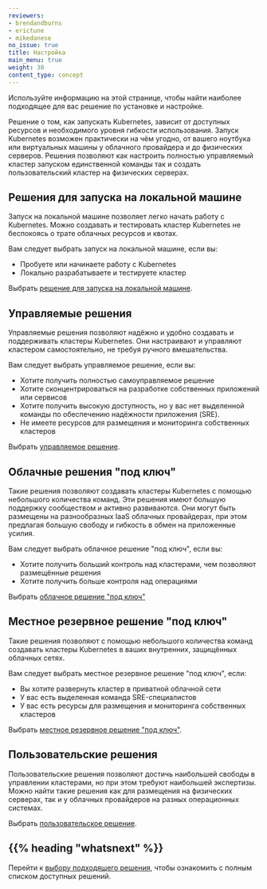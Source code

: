 ```yaml
---
reviewers:
- brendandburns
- erictune
- mikedanese
no_issue: true
title: Настройка
main_menu: true
weight: 30
content_type: concept
---
```


<!-- overview -->

Используйте информацию на этой странице, чтобы найти наиболее подходящее для вас решение по установке и настройке.

Решение о том, как запускать Kubernetes, зависит от доступных ресурсов и необходимого уровня гибкости использования. Запуск Kubernetes возможен практически на чём угодно, от вашего ноутбука или виртуальных машины у облачного провайдера и до физических серверов. Решения позволяют как настроить полностью управляемый кластер запуском единственной команды так и создать пользовательский кластер на физических серверах. 



<!-- body -->

## Решения для запуска на локальной машине

Запуск на локальной машине позволяет легко начать работу с Kubernetes. Можно создавать и тестировать кластер Kubernetes не беспокоясь о трате облачных ресурсов и квотах.

Вам следует выбрать запуск на локальной машине, если вы:

* Пробуете или начинаете работу с Kubernetes
* Локально разрабатываете и тестируете кластер

Выбрать [решение для запуска на локальной машине](/docs/setup/learning-environment/).

## Управляемые решения

Управляемые решения позволяют надёжно и удобно создавать и поддерживать кластеры Kubernetes. Они настраивают и управляют кластером самостоятельно, не требуя ручного вмешательства.  

Вам следует выбрать управляемое решение, если вы:

* Хотите получить полностью самоуправляемое решение
* Хотите сконцентрироваться на разработке собственных приложений или сервисов  
* Хотите получить высокую доступность, но у вас нет выделенной команды по обеспечению надёжности приложения (SRE).
* Не имеете ресурсов для размещения и мониторинга собственных кластеров

Выбрать [управляемое решение](/docs/setup/pick-right-solution/#hosted-solutions).

## Облачные решения "под ключ"


Такие решения позволяют создавать кластеры Kubernetes с помощью небольшого количества команд. Эти решения имеют большую поддержку сообществом и активно развиваются. Они могут быть размещены на разнообразных IaaS облачных провайдерах, при этом предлагая большую свободу и гибкость в обмен на приложенные усилия.

Вам следует выбрать облачное решение "под ключ", если вы:

* Хотите получить больший контроль над кластерами, чем позволяют размещённые решения
* Хотите получить больше контроля над операциями

Выбрать [облачное решение "под ключ"](/docs/setup/pick-right-solution/#turnkey-cloud-solutions)

## Местное резервное решение "под ключ"

Такие решения позволяют с помощью небольшого количества команд создавать кластеры Kubernetes в ваших внутренних, защищённых облачных сетях.

Вам следует выбрать местное резервное решение "под ключ", если:

* Вы хотите развернуть кластер в приватной облачной сети
* У вас есть выделенная команда SRE-специалистов
* У вас есть ресурсы для размещения и мониторинга собственных кластеров

Выбрать [местное резервное решение "под ключ"](/docs/setup/pick-right-solution/#on-premises-turnkey-cloud-solutions).

## Пользовательские решения

Пользовательские решения позволяют достичь наибольшей свободы в управлении кластерами, но при этом требуют наибольшей экспертизы. Можно найти такие решения как для размещения на физических серверах, так и у облачных провайдеров на разных операционных системах.

Выбрать [пользовательское решение](/docs/setup/pick-right-solution/#custom-solutions).



## {{% heading "whatsnext" %}}

Перейти к [выбору подходящего решения](/docs/setup/pick-right-solution/), чтобы ознакомить с полным списком доступных решений.


